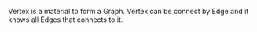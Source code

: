 Vertex is a material to form a Graph. Vertex can be connect by Edge and it knows all Edges that connects to it.